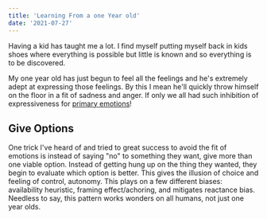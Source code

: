 ```yaml
---
title: 'Learning From a one Year old'
date: '2021-07-27'
---
```


Having a kid has taught me a lot. I find myself putting myself back in kids shoes where everything is possible but little is known and so everything is to be discovered.

My one year old has just begun to feel all the feelings and he's extremely adept at expressing those feelings. By this I mean he'll quickly throw himself on the floor in a fit of sadness and anger. If only we all had such inhibition of expressiveness for [primary emotions](/04-29-secondary-emotions-in-software)!

## Give Options

One trick I've heard of and tried to great success to avoid the fit of emotions is instead of saying "no" to something they want, give more than one viable option. Instead of getting hung up on the thing they wanted, they begin to evaluate which option is better. This gives the illusion of choice and feeling of control, autonomy. This plays on a few different biases: availability heuristic, framing effect/achoring, and mitigates reactance bias. Needless to say, this pattern works wonders on all humans, not just one year olds.

